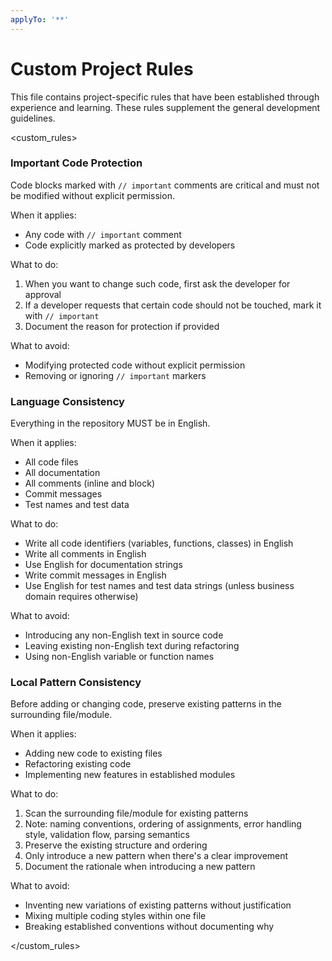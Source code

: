 ```yaml
---
applyTo: '**'
---
```

# Custom Project Rules

This file contains project-specific rules that have been established through experience and learning. These rules supplement the general development guidelines.

<custom_rules>

### Important Code Protection
Code blocks marked with `// important` comments are critical and must not be modified without explicit permission.

When it applies:
- Any code with `// important` comment
- Code explicitly marked as protected by developers

What to do:
1. When you want to change such code, first ask the developer for approval
2. If a developer requests that certain code should not be touched, mark it with `// important`
3. Document the reason for protection if provided

What to avoid:
- Modifying protected code without explicit permission
- Removing or ignoring `// important` markers

### Language Consistency
Everything in the repository MUST be in English.

When it applies:
- All code files
- All documentation
- All comments (inline and block)
- Commit messages
- Test names and test data

What to do:
- Write all code identifiers (variables, functions, classes) in English
- Write all comments in English
- Use English for documentation strings
- Write commit messages in English
- Use English for test names and test data strings (unless business domain requires otherwise)

What to avoid:
- Introducing any non-English text in source code
- Leaving existing non-English text during refactoring
- Using non-English variable or function names

### Local Pattern Consistency
Before adding or changing code, preserve existing patterns in the surrounding file/module.

When it applies:
- Adding new code to existing files
- Refactoring existing code
- Implementing new features in established modules

What to do:
1. Scan the surrounding file/module for existing patterns
2. Note: naming conventions, ordering of assignments, error handling style, validation flow, parsing semantics
3. Preserve the existing structure and ordering
4. Only introduce a new pattern when there's a clear improvement
5. Document the rationale when introducing a new pattern

What to avoid:
- Inventing new variations of existing patterns without justification
- Mixing multiple coding styles within one file
- Breaking established conventions without documenting why

</custom_rules>
